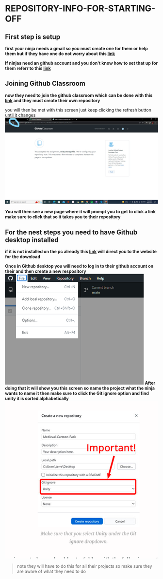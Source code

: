 # REPOSITORY-INFO-FOR-STARTING-OFF

## First step is setup

**first your ninja needs a gmail so you must create one for them or help them but if they have one do not worry about this [link](https://www.youtube.com/watch?v=NXOCa9kzQsk)**

**If ninjas need an github account and you don't know how to set that up for them referr to this [link](https://www.youtube.com/watch?v=tTvLl138ky4)**

## Joining Github Classroom

**now they need to join the github classroom which can be done with this [link](https://classroom.github.com/a/dPDt0Weq) and they must create their own repository**

you will then be met with this screen just keep clicking the refresh button until it changes 
![image](https://github.com/Code-Ninjas130/REPOSITORY-INFO-FOR-STARTING-OFF/blob/main/imageFolder/1st%20image%20for%20steps.jpg)

**You will then see a new page where it will prompt you to get to click a link make sure to click that so it takes you to their repository**

## For the nest steps you need to have Github desktop installed

**if it is not installed on the pc already this [link](https://desktop.github.com/) will direct you to the website for the download**

**Once in Github desktop you will need to log in to their github account on their and then create a new respository**
![image](https://github.com/Code-Ninjas130/REPOSITORY-INFO-FOR-STARTING-OFF/blob/main/imageFolder/2022-06-11%20(5).png)
**After doing that it will show you this screen so name the project what the ninja wants to name it then make sure to click the Git ignore option and find unity it is sorted alphabetically**
![image](https://github.com/Code-Ninjas130/REPOSITORY-INFO-FOR-STARTING-OFF/blob/main/imageFolder/2022-06-11%20(9).png)
>note they will have to do this for all their projects so make sure they are aware of what they need to do